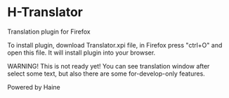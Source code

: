 # H-Translator
Translation plugin for Firefox

To install plugin, download Translator.xpi file, in Firefox press "ctrl+O" and open this file. It will install plugin into your browser.

WARNING! This is not ready yet! You can see translation window after select some text, but also there are some for-develop-only features.

Powered by Haine